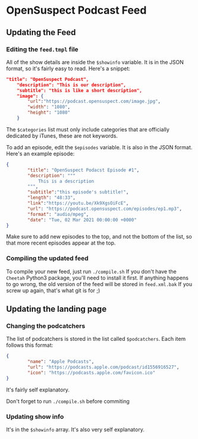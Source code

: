 # OpenSuspect Podcast Feed
## Updating the Feed
### Editing the `feed.tmpl` file
All of the show details are inside the `$showinfo` variable. It is in the JSON format, so it's fairly easy to read. Here's a snippet:
```JSON
"title": "OpenSuspect Podcast",
    "description": "This is our description",
    "subtitle": "this is like a short description",
    "image": {
        "url":"https://podcast.opensuspect.com/image.jpg",
        "width": "1080",
        "height": "1080"
    }
```
The `$categories` list must only include categories that are officially dedicated by iTunes, these are not keywords.

To add an episode, edit the `$episodes` variable. It is also in the JSON format. Here's an example episode:

```JSON
{
        "title": "OpenSuspect Podacst Episode #1",
        "description": """
            This is a description
        """,
        "subtitle":"this episode's subtitle!",
        "length": "48:33",
        "link":"https://youtu.be/Xk9XgsOiFcE",
        "url": "https://podcast.opensuspect.com/episodes/ep1.mp3",
        "format": "audio/mpeg",
        "date": "Tue, 02 Mar 2021 00:00:00 +0000"
}
```
Make sure to add new episodes to the top, and not the bottom of the list, so that more recent episodes appear at the top.

### Compiling the updated feed

To compile your new feed, just run `./compile.sh` If you don't have the `Cheetah` Python3 package, you'll need to install it first. If anything happens to go wrong, the old version of the feed will be stored in `feed.xml.bak` If you screw up again, that's what git is for ;)

## Updating the landing page


### Changing the podcatchers
The list of podcatchers is stored in the list called `$podcatchers`. Each item follows this format:
```JSON
{
        "name": "Apple Podcasts",
        "url": "https://podcasts.apple.com/podcast/id1556916527",
        "icon": "https://podcasts.apple.com/favicon.ico"
}
```
It's fairly self explanatory.

Don't forget to run `./compile.sh` before commiting

### Updating show info

It's in the `$showinfo` array. It's also very self explanatory.